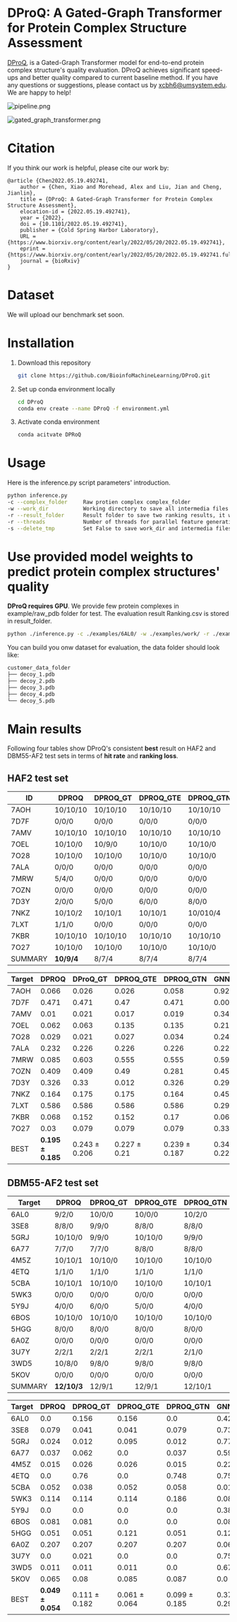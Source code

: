 # DProQ: A Gated-Graph Transformer for Protein Complex Structure Assessment

[DProQ](https://www.biorxiv.org/content/early/2022/05/20/2022.05.19.492741), is a Gated-Graph Transformer model for end-to-end protein complex structure's quality evaluation. DProQ achieves significant speed-ups and better quality 
compared to current baseline method. If you have any questions or suggestions, please contact us by  <xcbh6@umsystem.edu>. We are happy to help!

![pipeline.png](./images/pipeline.png)

![gated_graph_transformer.png](./images/gated_graph_transformer.png)

# Citation

If you think our work is helpful, please cite our work by:

```
@article {Chen2022.05.19.492741,
    author = {Chen, Xiao and Morehead, Alex and Liu, Jian and Cheng, Jianlin},
    title = {DProQ: A Gated-Graph Transformer for Protein Complex Structure Assessment},
    elocation-id = {2022.05.19.492741},
    year = {2022},
    doi = {10.1101/2022.05.19.492741},
    publisher = {Cold Spring Harbor Laboratory},
    URL = {https://www.biorxiv.org/content/early/2022/05/20/2022.05.19.492741},
    eprint = {https://www.biorxiv.org/content/early/2022/05/20/2022.05.19.492741.full.pdf},
    journal = {bioRxiv}
}
```

# Dataset

We will upload our benchmark set soon. 

# Installation

1. Download this repository
   
   ```bash
   git clone https://github.com/BioinfoMachineLearning/DProQ.git
   ```

2. Set up conda environment locally
   
   ```bash
   cd DProQ
   conda env create --name DProQ -f environment.yml
   ```

3. Activate conda environment
   
   ```bash
   conda acitvate DPRoQ
   ```

# Usage

Here is the inference.py script parameters' introduction.

```bash
python inference.py
-c --complex_folder     Raw protien complex complex_folder
-w --work_dir           Working directory to save all intermedia files and folders, it will created if it is not exits
-r --result_folder      Result folder to save two ranking results, it will created if it is not exits
-r --threads            Number of threads for parallel feature generation and dataloader, default=10
-s --delete_tmp         Set False to save work_dir and intermedia files, otherwise set True, default=False
```

# Use provided model weights to predict protein complex structures' quality

**DProQ requires GPU**. We provide few protein complexes in example/raw_pdb folder for test. The evaluation result Ranking.csv is stored in result_folder.

```bash
python ./inference.py -c ./examples/6AL0/ -w ./examples/work/ -r ./examples/result
```

You can build you onw dataset for evaluation, the data folder should look like:

```bash
customer_data_folder
├── decoy_1.pdb
├── decoy_2.pdb
├── decoy_3.pdb
├── decoy_4.pdb
└── decoy_5.pdb
```

# Main results
Following four tables show DProQ's consistent **best** result on HAF2 and DBM55-AF2 test sets in terms of **hit rate** and 
**ranking loss**.

## HAF2  test set
| ID      | DPROQ      | DPROQ_GT | DPROQ_GTE | DPROQ_GTN | GNN_DOVE | BEST     |
| ------- |------------| -------- | --------- | --------- | -------- | -------- |
| 7AOH    | 10/10/10   | 10/10/10 | 10/10/10  | 10/10/10  | 9/9/0    | 10/10/10 |
| 7D7F    | 0/0/0      | 0/0/0    | 0/0/0     | 0/0/0     | 0/0/0    | 5/0/0    |
| 7AMV    | 10/10/10   | 10/10/10 | 10/10/10  | 10/10/10  | 10/10/6  | 10/10/10 |
| 7OEL    | 10/10/0    | 10/9/0   | 10/10/0   | 10/10/0   | 10/10/0  | 10/10/0  |
| 7O28    | 10/10/0    | 10/10/0  | 10/10/0   | 10/10/0   | 10/10/0  | 10/10/0  |
| 7ALA    | 0/0/0      | 0/0/0    | 0/0/0     | 0/0/0     | 0/0/0    | 1/0/0    |
| 7MRW    | 5/4/0      | 0/0/0    | 0/0/0     | 0/0/0     | 0/0/0    | 10/10/0  |
| 7OZN    | 0/0/0      | 0/0/0    | 0/0/0     | 0/0/0     | 0/0/0    | 10/2/0   |
| 7D3Y    | 2/0/0      | 5/0/0    | 6/0/0     | 8/0/0     | 0/0/0    | 10/0/0   |
| 7NKZ    | 10/10/2    | 10/10/1  | 10/10/1   | 10/010/4  | 10/9/9   | 10/10/10 |
| 7LXT    | 1/1/0      | 0/0/0    | 0/0/0     | 0/0/0     | 1/0/0    | 10/10/0  |
| 7KBR    | 10/10/10   | 10/10/10 | 10/10/10  | 10/10/10  | 10/10/9  | 10/10/10 |
| 7O27    | 10/10/0    | 10/10/0  | 10/10/0   | 10/10/0   | 10/4/0   | 10/10/0  |
| SUMMARY | **10/9/4** | 8/7/4    | 8/7/4     | 8/7/4     | 8/7/3    | 13/10/4  |



| Target | DPROQ             | DProQ_GT      | DPROQ_GTE    | DPROQ_GTN     | GNN_DOVE      |
| ------ |-------------------| ------------- | ------------ | ------------- | ------------- |
| 7AOH   | 0.066             | 0.026         | 0.026        | 0.058         | 0.928         |
| 7D7F   | 0.471             | 0.471         | 0.47         | 0.471         | 0.003         |
| 7AMV   | 0.01              | 0.021         | 0.017        | 0.019         | 0.342         |
| 7OEL   | 0.062             | 0.063         | 0.135        | 0.135         | 0.21          |
| 7O28   | 0.029             | 0.021         | 0.027        | 0.034         | 0.244         |
| 7ALA   | 0.232             | 0.226         | 0.226        | 0.226         | 0.226         |
| 7MRW   | 0.085             | 0.603         | 0.555        | 0.555         | 0.598         |
| 7OZN   | 0.409             | 0.409         | 0.49         | 0.281         | 0.457         |
| 7D3Y   | 0.326             | 0.33          | 0.012        | 0.326         | 0.295         |
| 7NKZ   | 0.164             | 0.175         | 0.175        | 0.164         | 0.459         |
| 7LXT   | 0.586             | 0.586         | 0.586        | 0.586         | 0.295         |
| 7KBR   | 0.068             | 0.152         | 0.152        | 0.17          | 0.068         |
| 7O27   | 0.03              | 0.079         | 0.079        | 0.079         | 0.334         |
| BEST   | **0.195 ± 0.185** | 0.243 ± 0.206 | 0.227 ± 0.21 | 0.239 ± 0.187 | 0.343 ± 0.228 |


## DBM55-AF2 test set
| Target  | DPROQ       | DPROQ_GT | DPROQ_GTE | DPROQ_GTN | GNN_DOVE | BEST    |
| ------- |-------------| -------- | --------- | --------- | -------- | ------- |
| 6AL0    | 9/2/0       | 10/0/0   | 10/0/0    | 10/2/0    | 6/0/0    | 10/2/0  |
| 3SE8    | 8/8/0       | 9/9/0    | 8/8/0     | 8/8/0     | 3/0/0    | 10/10/0 |
| 5GRJ    | 10/10/0     | 9/9/0    | 10/10/0   | 9/9/0     | 3/2/0    | 10/10/0 |
| 6A77    | 7/7/0       | 7/7/0    | 8/8/0     | 8/8/0     | 0/0/0    | 8/8/0   |
| 4M5Z    | 10/10/1     | 10/10/0  | 10/10/0   | 10/10/0   | 10/10/0  | 10/10/1 |
| 4ETQ    | 1/1/0       | 1/1/0    | 1/1/0     | 1/1/0     | 0/0/0    | 1/1/0   |
| 5CBA    | 10/10/1     | 10/10/0  | 10/10/0   | 10/10/1   | 10/10/3  | 10/10/6 |
| 5WK3    | 0/0/0       | 0/0/0    | 0/0/0     | 0/0/0     | 1/0/0    | 3/0/0   |
| 5Y9J    | 4/0/0       | 6/0/0    | 5/0/0     | 4/0/0     | 0/0/0    | 8/0/0   |
| 6BOS    | 10/10/0     | 10/10/0  | 10/10/0   | 10/10/0   | 10/10/0  | 10/10/0 |
| 5HGG    | 8/0/0       | 8/0/0    | 8/0/0     | 8/0/0     | 8/0/0    | 10/0/0  |
| 6A0Z    | 0/0/0       | 0/0/0    | 0/0/0     | 0/0/0     | 2/0/0    | 3/0/0   |
| 3U7Y    | 2/2/1       | 2/2/1    | 2/2/1     | 2/1/0     | 2/2/1    | 2/2/1   |
| 3WD5    | 10/8/0      | 9/8/0    | 9/8/0     | 9/8/0     | 0/0/0    | 10/10/0 |
| 5KOV    | 0/0/0       | 0/0/0    | 0/0/0     | 0/0/0     | 1/0/0    | 2/0/0   |
| SUMMARY | **12/10/3** | 12/9/1   | 12/9/1    | 12/10/1   | 10/4/1   | 15/10/3 |



| Target | DPROQ             | DPROQ_GT      | DPROQ_GTE     | DPROQ_GTN     | GNN_DOVE      |
| ------ |-------------------| ------------- | ------------- | ------------- | ------------- |
| 6AL0   | 0.0               | 0.156         | 0.156         | 0.0           | 0.424         |
| 3SE8   | 0.079             | 0.041         | 0.041         | 0.079         | 0.735         |
| 5GRJ   | 0.024             | 0.012         | 0.095         | 0.012         | 0.776         |
| 6A77   | 0.037             | 0.062         | 0.0           | 0.037         | 0.591         |
| 4M5Z   | 0.015             | 0.026         | 0.026         | 0.015         | 0.221         |
| 4ETQ   | 0.0               | 0.76          | 0.0           | 0.748         | 0.759         |
| 5CBA   | 0.052             | 0.038         | 0.052         | 0.058         | 0.019         |
| 5WK3   | 0.114             | 0.114         | 0.114         | 0.186         | 0.087         |
| 5Y9J   | 0.0               | 0.0           | 0.0           | 0.0           | 0.382         |
| 6BOS   | 0.081             | 0.081         | 0.0           | 0.0           | 0.081         |
| 5HGG   | 0.051             | 0.051         | 0.121         | 0.051         | 0.121         |
| 6A0Z   | 0.207             | 0.207         | 0.207         | 0.207         | 0.062         |
| 3U7Y   | 0.0               | 0.021         | 0.0           | 0.0           | 0.756         |
| 3WD5   | 0.011             | 0.011         | 0.011         | 0.0           | 0.672         |
| 5KOV   | 0.065             | 0.08          | 0.085         | 0.087         | 0.0           |
| BEST   | **0.049 ± 0.054** | 0.111 ± 0.182 | 0.061 ± 0.064 | 0.099 ± 0.185 | 0.379 ± 0.298 |
